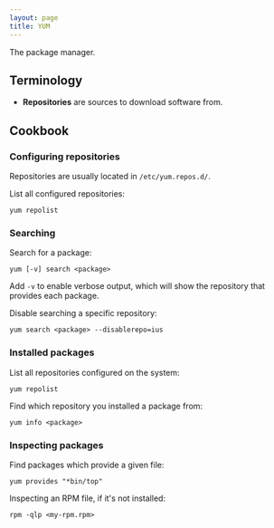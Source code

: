 ```yaml
---
layout: page
title: YUM
---
```


The package manager.

## Terminology

- **Repositories** are sources to download software from.

## Cookbook

### Configuring repositories

Repositories are usually located in `/etc/yum.repos.d/`.

List all configured repositories:

    yum repolist

### Searching

Search for a package:

    yum [-v] search <package>

Add `-v` to enable verbose output, which will show the repository that provides each package.

Disable searching a specific repository:

    yum search <package> --disablerepo=ius

### Installed packages

List all repositories configured on the system:

    yum repolist

Find which repository you installed a package from:

    yum info <package>

### Inspecting packages

Find packages which provide a given file:

```
yum provides "*bin/top"
```

Inspecting an RPM file, if it's not installed:

    rpm -qlp <my-rpm.rpm>

